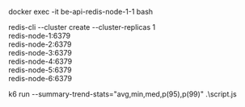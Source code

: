 docker exec -it  be-api-redis-node-1-1 bash


redis-cli --cluster create --cluster-replicas 1 \
  redis-node-1:6379 \
  redis-node-2:6379 \
  redis-node-3:6379 \
  redis-node-4:6379 \
  redis-node-5:6379 \
  redis-node-6:6379

k6 run --summary-trend-stats="avg,min,med,p(95),p(99)" .\script.js